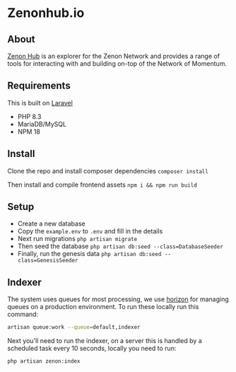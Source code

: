# Zenonhub.io

## About
[Zenon Hub](https://zenonhub.io) is an explorer for the Zenon Network and provides a range of tools for interacting with and building on-top of the Network of Momentum.

## Requirements

This is built on [Laravel](https://laravel.com/)

- PHP 8.3
- MariaDB/MySQL
- NPM 18

## Install

Clone the repo and install composer dependencies `composer install`

Then install and compile frontend assets `npm i && npm run build`

## Setup

- Create a new database
- Copy the `example.env` to `.env` and fill in the details
- Next run migrations `php artisan migrate`
- Then seed the database `php artisan db:seed --class=DatabaseSeeder`
- Finally, run the genesis data `php artisan db:seed --class=GenesisSeeder`

## Indexer

The system uses queues for most processing, we use [horizon](https://laravel.com/docs/6.x/horizon) for managing queues on a production environment.
To run these locally run this command:
```bash
artisan queue:work --queue=default,indexer
```

Next you'll need to run the indexer, on a server this is handled by a scheduled task every 10 seconds, locally you need to run:
```bash
php artisan zenon:index
```
